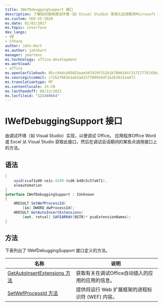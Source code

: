 ```yaml
---
title: IWefDebuggingSupport 接口
description: 了解如何使用调试环境（如 Visual Studio）来简化应用程序Microsoft Office调试。
ms.custom: SEO-VS-2020
ms.date: 02/02/2017
ms.topic: interface
dev_langs:
- VB
- CSharp
author: John-Hart
ms.author: johnhart
manager: jmartens
ms.technology: office-development
ms.workload:
- office
ms.openlocfilehash: 85cc94dcb95025eae5d7d19f152b1b78001b5f317177767d36a0fc116e27adf5
ms.sourcegitcommit: c72b2f603e1eb3a4157f00926df2e263831ea472
ms.translationtype: MT
ms.contentlocale: zh-CN
ms.lasthandoff: 08/12/2021
ms.locfileid: "121440664"
---
```

# <a name="iwefdebuggingsupport-interface"></a>IWefDebuggingSupport 接口
  由调试环境（如 Visual Studio）实现，以便调试 Office。 应用程序Office Word 或 Excel 从 Visual Studio 获取此接口，然后在调试会话期间的某些点调用接口上的方法。

## <a name="syntax"></a>语法

```csharp
[
    uuid(ccaf1a90-ce1c-4199-9cd6-b40c5c57a671),
    oleautomation
]
interface IWefDebuggingSupport : IUnknown
{
    HRESULT SetWefProcessId(
        [in] DWORD dwProcessId);
    HRESULT GetAutoInsertExtensions(
        [out, retval] SAFEARRAY(BSTR)* psaExtensionNames);
}
```

## <a name="methods"></a>方法
 下表列出了 IWefDebuggingSupport 接口定义的方法。

|名称|说明|
|----------|-----------------|
|[GetAutoInsertExtensions 方法](../vsto/getautoinsertextensions-method.md)|获取有关在调试Office自动插入的应用的应用的信息。|
|[SetWefProcessId 方法](../vsto/setwefprocessid-method.md)|提供将运行 Web 扩展框架的进程标识符 (WEF) 内容。|
